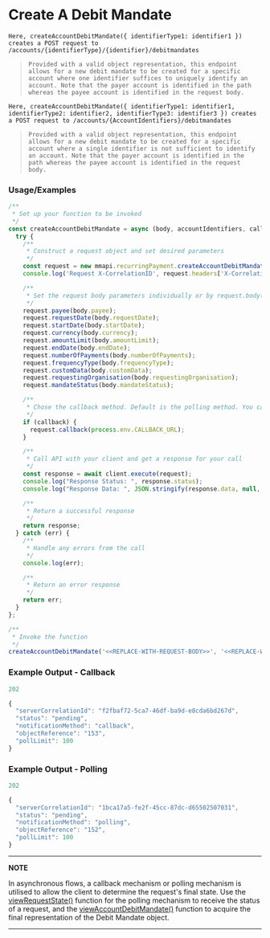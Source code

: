# Create A Debit Mandate

`Here, createAccountDebitMandate({ identifierType1: identifier1 }) creates a POST request to /accounts/{identifierType}/{identifier}/debitmandates`

> `Provided with a valid object representation, this endpoint allows for a new debit mandate to be created for a specific account where one identifier suffices to uniquely identify an account. Note that the payer account is identified in the path whereas the payee account is identified in the request body.`

`Here, createAccountDebitMandate({ identifierType1: identifier1, identifierType2: identifier2, identifierType3: identifier3 }) creates a POST request to /accounts/{AccountIdentifiers}/debitmandates`

> `Provided with a valid object representation, this endpoint allows for a new debit mandate to be created for a specific account where a single identifier is not sufficient to identify an account. Note that the payer account is identified in the path whereas the payee account is identified in the request body.`

### Usage/Examples

```javascript
/**
 * Set up your function to be invoked
 */
const createAccountDebitMandate = async (body, accountIdentifiers, callback = false) => {
  try {
    /**
     * Construct a request object and set desired parameters
     */
    const request = new mmapi.recurringPayment.createAccountDebitMandate(accountIdentifiers);
    console.log('Request X-CorrelationID', request.headers['X-CorrelationID']);

    /**
     * Set the request body parameters individually or by request.body(body);
     */
    request.payee(body.payee);
    request.requestDate(body.requestDate);
    request.startDate(body.startDate);
    request.currency(body.currency);
    request.amountLimit(body.amountLimit);
    request.endDate(body.endDate);
    request.numberOfPayments(body.numberOfPayments);
    request.frequencyType(body.frequencyType);
    request.customData(body.customData);
    request.requestingOrganisation(body.requestingOrganisation);
    request.mandateStatus(body.mandateStatus);

    /**
     * Chose the callback method. Default is the polling method. You can also chose it by request.polling();
     */
    if (callback) {
      request.callback(process.env.CALLBACK_URL);
    }

    /**
     * Call API with your client and get a response for your call
     */
    const response = await client.execute(request);
    console.log("Response Status: ", response.status);
    console.log("Response Data: ", JSON.stringify(response.data, null, 4));

    /**
     * Return a successful response
     */
    return response;
  } catch (err) {
    /**
     * Handle any errors from the call
     */
    console.log(err);

    /**
     * Return an error response
     */
    return err;
  }
};

/**
 * Invoke the function
 */
createAccountDebitMandate('<<REPLACE-WITH-REQUEST-BODY>>', '<<REPLACE-WITH-ACCOUNT-IDENTIFIERS>>');
```

### Example Output - Callback

```javascript
202

{
  "serverCorrelationId": "f2fbaf72-5ca7-46df-ba9d-e8cda6bd267d",
  "status": "pending",
  "notificationMethod": "callback",
  "objectReference": "153",
  "pollLimit": 100
}
```

### Example Output - Polling

```javascript
202

{
  "serverCorrelationId": "1bca17a5-fe2f-45cc-87dc-d65502507031",
  "status": "pending",
  "notificationMethod": "polling",
  "objectReference": "152",
  "pollLimit": 100
}
```

---

**NOTE**

In asynchronous flows, a callback mechanism or polling mechanism is utilised to allow the client to determine the request's final state. Use the [viewRequestState()](viewRequestState.Readme.md) function for the polling mechanism to receive the status of a request, and the [viewAccountDebitMandate()](viewAccountDebitMandate.Readme.md) function to acquire the final representation of the Debit Mandate object.

---
